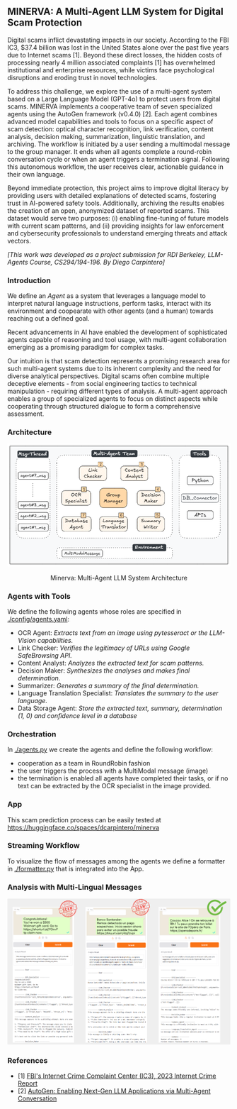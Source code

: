 <!-- 
---
title: minerva
emoji: 🔬
colorFrom: blue
colorTo: indigo
sdk: gradio
sdk_version: 5.9.0
app_file: app.py
pinned: false
---
-->

## MINERVA: A Multi-Agent LLM System for Digital Scam Protection

Digital scams inflict devastating impacts in our society. According to the FBI IC3, $37.4 billion was lost in the United States alone over the past five years due to Internet scams [1]. Beyond these direct losses, the hidden costs of processing nearly 4 million associated complaints [1] has overwhelmed institutional and enterprise resources, while victims face psychological disruptions and eroding trust in novel technologies.

To address this challenge, we explore the use of a multi-agent system based on a Large Language Model (GPT-4o) to protect users from digital scams. MINERVA implements a cooperative team of seven specialized agents using the AutoGen framework (v0.4.0) [2]. Each agent combines advanced model capabilities and tools to focus on a specific aspect of scam detection: optical character recognition, link verification, content analysis, decision making, summarization, linguistic translation, and archiving. The workflow is initiated by a user sending a multimodal message to the group manager. It ends when all agents complete a round-robin conversation cycle or when an agent triggers a termination signal. Following this autonomous workflow, the user receives clear, actionable guidance in their own language.

Beyond immediate protection, this project aims to improve digital literacy by providing users with detailed explanations of detected scams, fostering trust in AI-powered safety tools. Additionally, archiving the results enables the creation of an open, anonymized dataset of reported scams. This dataset would serve two purposes: (i) enabling fine-tuning of future models with current scam patterns, and (ii) providing insights for law enforcement and cybersecurity professionals to understand emerging threats and attack vectors.

*[This work was developed as a project submission for RDI Berkeley, LLM-Agents Course, CS294/194-196. By Diego Carpintero]*

### Introduction

We define an *Agent* as a system that leverages a language model to interpret natural language instructions, perform tasks, interact with its environment and coopearate with other agents (and a human) towards reaching out a defined goal.

Recent advancements in AI have enabled the development of sophisticated agents capable of reasoning and tool usage, with multi-agent collaboration emerging as a promising paradigm for complex tasks.

Our intuition is that scam detection represents a promising research area for such multi-agent systems due to its inherent complexity and the need for diverse analytical perspectives. Digital scams often combine multiple deceptive elements - from social engineering tactics to technical manipulation - requiring different types of analysis. A multi-agent approach enables a group of specialized agents to focus on distinct aspects while cooperating through structured dialogue to form a comprehensive assessment.

### Architecture

<p align="center">
  <img src="./static/minerva.architecture.png">
</p>
<p align="center">Minerva: Multi-Agent LLM System Architecture</p>

### Agents with Tools

We define the following agents whose roles are specified in [./config/agents.yaml](./config/agents.yaml):

- OCR Agent: *Extracts text from an image using pytesseract or the LLM-Vision capabilities.*
- Link Checker: *Verifies the legitimacy of URLs using Google SafeBrowsing API.*
- Content Analyst: *Analyzes the extracted text for scam patterns.*
- Decision Maker: *Synthesizes the analyses and makes final determination.*
- Summarizer: *Generates a summary of the final determination.*
- Language Translation Specialist: *Translates the summary to the user language.*
- Data Storage Agent: *Store the extracted text, summary, determination (1, 0) and confidence level in a database*

### Orchestration

In [./agents.py](./agents.py) we create the agents and define the following workflow:
- cooperation as a team in RoundRobin fashion
- the user triggers the process with a MultiModal message (image)
- the termination is enabled all agents have completed their tasks, or if no text can be extracted by the OCR specialist in the image provided.

### App

This scam prediction process can be easily tested at https://huggingface.co/spaces/dcarpintero/minerva

### Streaming Workflow

To visualize the flow of messages among the agents we define a formatter in [./formatter.py](./formatter.py) that is integrated into the App.

### Analysis with Multi-Lingual Messages

<p align="center">
  <img src="./results/minerva.results.panel.png">
</p>

### References

- [1] [FBI's Internet Crime Complaint Center (IC3), 2023 Internet Crime Report](https://www.ic3.gov/AnnualReport/Reports/2023_IC3Report.pdf)
- [2] [AutoGen: Enabling Next-Gen LLM Applications via Multi-Agent Conversation](https://arxiv.org/abs/2308.08155)

